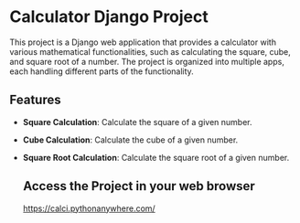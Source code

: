 # Calculator Django Project

This project is a Django web application that provides a calculator with various mathematical functionalities, such as calculating the square, cube, and square root of a number. The project is organized into multiple apps, each handling different parts of the functionality.

## Features

- **Square Calculation**: Calculate the square of a given number.
  
- **Cube Calculation**: Calculate the cube of a given number.
  
- **Square Root Calculation**: Calculate the square root of a given number.

  ## Access the Project in your web browser

  https://calci.pythonanywhere.com/

